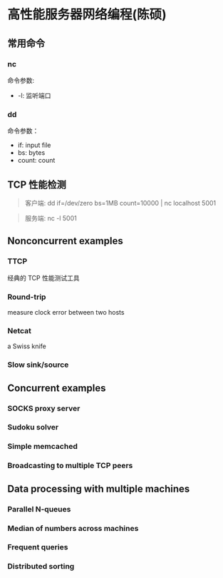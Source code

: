 # 高性能服务器网络编程(陈硕)

## 常用命令
### nc
命令参数:
- -l: 监听端口

### dd
命令参数：
- if: input file
- bs: bytes
- count: count
## TCP 性能检测
> 客户端: dd if=/dev/zero bs=1MB count=10000 | nc localhost 5001

> 服务端: nc -l 5001

## Nonconcurrent examples
### TTCP
经典的 TCP 性能测试工具

### Round-trip
measure clock error between two hosts

### Netcat
a Swiss knife

### Slow sink/source

## Concurrent examples
### SOCKS proxy server
### Sudoku solver
### Simple memcached
### Broadcasting to multiple TCP peers

## Data processing with multiple machines
### Parallel N-queues
### Median of numbers across machines
### Frequent queries
### Distributed sorting
